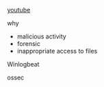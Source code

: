 
[youtube](https://www.youtube.com/watch?v=9UO4jPS_UqU)

why
* malicious activity
* forensic
* inappropriate access to files


Winlogbeat

ossec